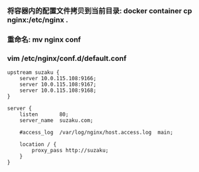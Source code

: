 ### 将容器内的配置文件拷贝到当前目录: docker container cp nginx:/etc/nginx .
### 重命名: mv nginx conf
### vim /etc/nginx/conf.d/default.conf
```
upstream suzaku {
    server 10.0.115.108:9166;
    server 10.0.115.108:9167;
    server 10.0.115.108:9168;
}

server {
    listen       80;
    server_name  suzaku.com;

    #access_log  /var/log/nginx/host.access.log  main;

    location / {
        proxy_pass http://suzaku;
    }
}
```